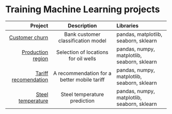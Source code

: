 #  Training Machine Learning projects

| Project | Description | Libraries|
|----:|:----:|:----------|
| [Customer churn](https://github.com/tintubiel/ML_projects/tree/main/%D0%BE%D1%82%D1%82%D0%BE%D0%BA%20%D0%BA%D0%BB%D0%B8%D0%B5%D0%BD%D1%82%D0%BE%D0%B2) | Bank customer classification model | pandas, matplotlib, seaborn, sklearn |
| [Production region](https://github.com/tintubiel/ML_projects/tree/main/%D1%80%D0%B5%D0%B3%D0%B8%D0%BE%D0%BD%20%D0%BF%D1%80%D0%BE%D0%B8%D0%B7%D0%B2%D0%BE%D0%B4%D1%81%D1%82%D0%B2%D0%B0)|  Selection of locations for oil wells | pandas, numpy, matplotlib, seaborn, sklearn |
| [Tariff recomendation](https://github.com/tintubiel/ML_projects/tree/main/%D1%82%D0%B0%D1%80%D0%B8%D1%84%D0%BD%D0%B0%D1%8F%20%D1%80%D0%B5%D0%BA%D0%BE%D0%BC%D0%B5%D0%BD%D0%B4%D0%B0%D1%86%D0%B8%D1%8F)| A recommendation for a better mobile tariff| pandas, numpy, matplotlib, seaborn, sklearn |
| [Steel temperature](https://github.com/tintubiel/ML_projects/blob/main/diplom_DS_final.ipynb)| Steel temperature prediction| pandas, numpy, matplotlib, seaborn, sklearn |
